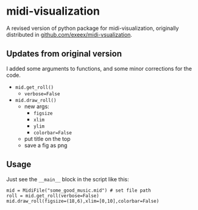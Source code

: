 # midi-visualization
A revised version of python package for midi-visualization, originally distributed in [github.com/exeex/midi-vsualization](https://github.com/exeex/midi-visualization/).

## Updates from original version

I added some arguments to functions, and some minor corrections for the code.

- `mid.get_roll()`
    - `verbose=False`
- `mid.draw_roll()`
    - new args:
        - `figsize`
        - `xlim`
        - `ylim`
        - `colorbar=False`
    - put title on the top
    - save a fig as png

## Usage

Just see the `__main__` block in the script like this:

```
mid = MidiFile("some_good_music.mid") # set file path
roll = mid.get_roll(verbose=False)
mid.draw_roll(figsize=(18,6),xlim=[0,10],colorbar=False)
```
